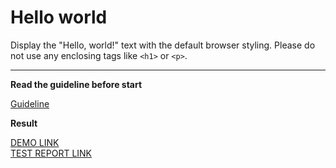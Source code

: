 # Hello world

Display the "Hello, world!" text with the default browser styling. Please do not
use any enclosing tags like `<h1>` or `<p>`.
___

**Read the guideline before start**

[Guideline](https://mate-academy.github.io/layout_task-guideline/)

**Result**

[DEMO LINK](https://alexandrachupryna.github.io/layout_hello-world/) <br>
[TEST REPORT LINK](https://alexandrachupryna.github.io/layout_hello-world/report/html_report/)
